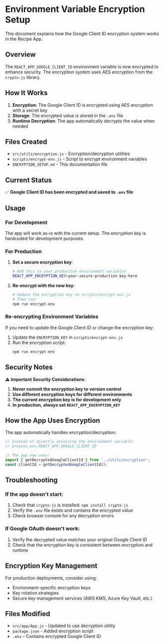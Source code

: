 # Environment Variable Encryption Setup

This document explains how the Google Client ID encryption system works in the Recipe App.

## Overview

The `REACT_APP_GOOGLE_CLIENT_ID` environment variable is now encrypted to enhance security. The encryption system uses AES encryption from the `crypto-js` library.

## How It Works

1. **Encryption**: The Google Client ID is encrypted using AES encryption with a secret key
2. **Storage**: The encrypted value is stored in the `.env` file
3. **Runtime Decryption**: The app automatically decrypts the value when needed

## Files Created

- `src/utils/encryption.js` - Encryption/decryption utilities
- `scripts/encrypt-env.js` - Script to encrypt environment variables
- `ENCRYPTION_SETUP.md` - This documentation file

## Current Status

✅ **Google Client ID has been encrypted and saved to `.env` file**

## Usage

### For Development

The app will work as-is with the current setup. The encryption key is hardcoded for development purposes.

### For Production

1. **Set a secure encryption key**:
   ```bash
   # Add this to your production environment variables
   REACT_APP_ENCRYPTION_KEY=your-secure-production-key-here
   ```

2. **Re-encrypt with the new key**:
   ```bash
   # Update the encryption key in scripts/encrypt-env.js
   # Then run:
   npm run encrypt-env
   ```

### Re-encrypting Environment Variables

If you need to update the Google Client ID or change the encryption key:

1. Update the `ENCRYPTION_KEY` in `scripts/encrypt-env.js`
2. Run the encryption script:
   ```bash
   npm run encrypt-env
   ```

## Security Notes

⚠️ **Important Security Considerations**:

1. **Never commit the encryption key to version control**
2. **Use different encryption keys for different environments**
3. **The current encryption key is for development only**
4. **In production, always set `REACT_APP_ENCRYPTION_KEY`**

## How the App Uses Encryption

The app automatically handles encryption/decryption:

```javascript
// Instead of directly accessing the environment variable:
// process.env.REACT_APP_GOOGLE_CLIENT_ID

// The app now uses:
import { getDecryptedGoogleClientId } from '../utils/encryption';
const clientId = getDecryptedGoogleClientId();
```

## Troubleshooting

### If the app doesn't start:
1. Check that `crypto-js` is installed: `npm install crypto-js`
2. Verify the `.env` file exists and contains the encrypted value
3. Check browser console for any decryption errors

### If Google OAuth doesn't work:
1. Verify the decrypted value matches your original Google Client ID
2. Check that the encryption key is consistent between encryption and runtime

## Encryption Key Management

For production deployments, consider using:
- Environment-specific encryption keys
- Key rotation strategies
- Secure key management services (AWS KMS, Azure Key Vault, etc.)

## Files Modified

- `src/app/App.js` - Updated to use decryption utility
- `package.json` - Added encryption script
- `.env` - Contains encrypted Google Client ID 